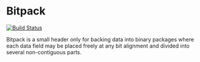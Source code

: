 Bitpack
=====
[![Build Status](https://github.com/hakanlundvall/bitpack/workflows/CMake/badge.svg)](https://github.com/hakanlundvall/bitpack/actions?workflow=CMake)

Bitpack is a small header only for backing data into binary packages where each data field may be placed freely at any bit alignment and divided into several non-contiguous parts.
